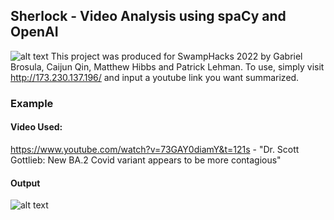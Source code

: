 ## Sherlock - Video Analysis using spaCy and OpenAI

![alt text](https://github.com/plehman2000/swamphacks/blob/main/imgs/im1.png?raw=true)
This project was produced for SwampHacks 2022 by Gabriel Brosula, Caijun Qin, Matthew Hibbs and Patrick Lehman. To use, simply visit http://173.230.137.196/ and input a youtube link you want summarized.
### Example
#### Video Used: 
https://www.youtube.com/watch?v=73GAY0diamY&t=121s - "Dr. Scott Gottlieb: New BA.2 Covid variant appears to be more contagious"

#### Output
![alt text](https://github.com/plehman2000/swamphacks/blob/main/imgs/im2.png?raw=true)


